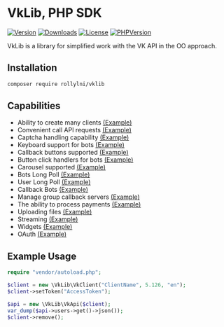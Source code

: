 # VkLib, PHP SDK

[![Version](https://img.shields.io/packagist/v/rollylni/vklib?style=plastic)](https://packagist.org/packages/rollylni/vklib)
[![Downloads](https://img.shields.io/packagist/dt/rollylni/vklib?style=plastic)](https://packagist.org/packages/rollylni/vklib)
[![License](https://img.shields.io/packagist/l/rollylni/vklib?style=plastic)](https://en.wikipedia.org/wiki/MIT_License)
[![PHPVersion](https://img.shields.io/packagist/php-v/rollylni/vklib?style=plastic)](https://packagist.org/packages/rollylni/vklib)

VkLib is a library for simplified work with the VK API in the OO approach.

## Installation
```bash
composer require rollylni/vklib
```

## Capabilities
  * Ability to create many clients [(Example)](./docs/Clients.md)
  * Сonvenient call API requests [(Example)](./docs/Methods.md)
  * Captcha handling capability [(Example)](./docs/Methods.md)
  * Keyboard support for bots [(Example)](./docs/Keyboard.md)
  * Callback buttons supported [(Example)](./docs/Keyboard.md)
  * Button click handlers for bots [(Example)](./docs/Keyboard.md)
  * Carousel supported [(Example)](./docs/Keyboard.md)
  * Bots Long Poll [(Example)](./docs/LongPoll.md)
  * User Long Poll [(Example)](./docs/LongPoll.md)
  * Callback Bots [(Example)](./docs/Callback.md)
  * Manage group callback servers [(Example)](./docs/CallbackManager.md)
  * The ability to process payments [(Example)](./docs/Payment.md)
  * Uploading files [(Example)](./docs/Upload.md)
  * Streaming [(Example)](./docs/Streaming.md)
  * Widgets [(Example)](./docs/Widgets.md)
  * OAuth [(Example)](./docs/OAuth.md)
  
## Example Usage
```php
require "vendor/autoload.php";

$client = new \VkLib\VkClient("ClientName", 5.126, "en");
$client->setToken("AccessToken");

$api = new \VkLib\VkApi($client);
var_dump($api->users->get()->json());
$client->remove();
```
